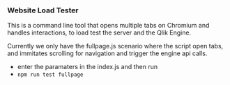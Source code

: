 ### Website Load Tester

This is a command line tool that opens multiple tabs on Chromium and handles interactions, to load test the server and the Qlik Engine.

Currently we only have the fullpage.js scenario where the script open tabs, and immitates scrolling for navigation and trigger the engine api calls.

- enter the paramaters in the index.js and then run
- `npm run test fullpage`
